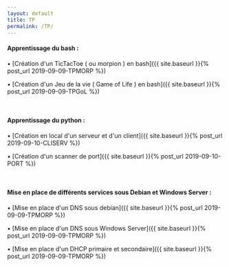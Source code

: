 ```yaml
---
layout: default
title: TP
permalink: /TP/
---
```


#### __Apprentissage du bash :__

• [Création d'un TicTacToe ( ou morpion ) en bash]({{ site.baseurl }}{% post_url 2019-09-09-TPMORP %})


• [Création d'un Jeu de la vie ( Game of Life ) en bash]({{ site.baseurl }}{% post_url 2019-09-09-TPGoL %})

&nbsp;


#### __Apprentissage du python :__

• [Création en local d'un serveur et d'un client]({{ site.baseurl }}{% post_url 2019-09-10-CLISERV %})

• [Création d'un scanner de port]({{ site.baseurl }}{% post_url 2019-09-10-PORT %}) 	


&nbsp;

#### __Mise en place de différents services sous Debian et Windows Server :__

• [Mise en place d'un DNS sous debian]({{ site.baseurl }}{% post_url 2019-09-09-TPMORP %})

• [Mise en place d'un DNS sous Windows Server]({{ site.baseurl }}{% post_url 2019-09-09-TPMORP %})

• [Mise en place d'un DHCP primaire et secondaire]({{ site.baseurl }}{% post_url 2019-09-09-TPMORP %})


